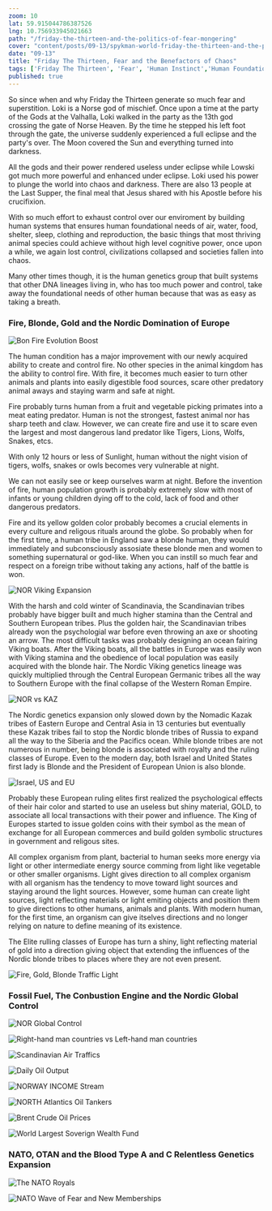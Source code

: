 ```yaml
--- 
zoom: 10
lat: 59.915044786387526   
lng: 10.756933945021663
path: "/friday-the-thirteen-and-the-politics-of-fear-mongering"
cover: "content/posts/09-13/spykman-world-friday-the-thirteen-and-the-politics-of-fear-mongering.jpg"
date: "09-13"
title: "Friday The Thirteen, Fear and the Benefactors of Chaos"
tags: ['Friday The Thirteen', 'Fear', 'Human Instinct','Human Foundational Need','Fear Monger', 'Spykman World', 'Nicholas Spykman']    
published: true
---
```

So since when and why Friday the Thirteen generate so much fear and superstition. Loki is a Norse god of mischief. Once upon a time at the party of the Gods at the Valhalla, Loki walked in the party as the 13th god crossing the gate of Norse Heaven. By the time he stepped his left foot through the gate, the universe suddenly experienced a full eclipse and the party's over. The Moon covered the Sun and everything turned into darkness. 

All the gods and their power rendered useless under eclipse while Lowski got much more powerful and enhanced under eclipse. Loki used his power to plunge the world into chaos and darkness. There are also 13 people at the Last Supper, the final meal that Jesus shared with his Apostle before his crucifixion. 

With so much effort to exhaust control over our enviroment by building human systems that ensures human foundational needs of air, water, food, shelter, sleep, clothing and reproduction, the basic things that most thriving animal species could achieve without high level cognitive power, once upon a while, we again lost control, civilizations collapsed and societies fallen into chaos. 

Many other times though, it is the human genetics group that built systems that other DNA lineages living in, who has too much power and control, take away the foundational needs of other human because that was as easy as taking a breath. 

### Fire, Blonde, Gold and the Nordic Domination of Europe
![Bon Fire Evolution Boost](https://storage.googleapis.com/spykman-world/bon_fire.png)

The human condition has a major improvement with our newly acquired ability to create and control fire. No other species in the animal kingdom has the ability to control fire. With fire, it becomes much easier to turn other animals and plants into easily digestible food sources, scare other predatory animal aways and staying warm and safe at night. 

Fire probably turns human from a fruit and vegetable picking primates into a meat eating predator.  Human is not the strongest, fastest animal nor has sharp teeth and claw. However, we can create fire and use it to scare even the largest and most dangerous land predator like Tigers, Lions, Wolfs, Snakes, etcs. 

With only 12 hours or less of Sunlight, human without the night vision of tigers, wolfs, snakes or owls becomes very vulnerable at night. 

We can not easily see or keep ourselves warm at night. Before the invention of fire, human population growth is probably extremely slow with most of infants or young children dying off to the cold, lack of food and other dangerous predators. 

Fire and its yellow golden color probably becomes a crucial elements in every culture and religous rituals around the globe. So probably when for the first time, a human tribe in England saw a blonde human, they would immediately and subconsciously assosiate these blonde men and women to something supernatural or god-like. When you can instill so much fear and respect on a foreign tribe without taking any actions, half of the battle is won. 

![NOR Viking Expansion](https://storage.googleapis.com/spykman-world/NOR_Viking_Expansion.png)

With the harsh and cold winter of Scandinavia, the Scandinavian tribes probably have bigger built and much higher stamina than the Central and Southern European tribes. Plus the golden hair, the Scandinavian tribes already won the psychologial war before even throwing an axe or shooting an arrow. The most difficult tasks was probably designing an ocean fairing Viking boats. After the Viking boats, all the battles in Europe was easily won with Viking stamina and the obedience of local population was easily acquired with the blonde hair. The Nordic Viking genetics lineage was quickly multiplied through the Central European Germanic tribes all the way to Southern Europe with the final collapse of the Western Roman Empire.

![NOR vs KAZ](https://storage.googleapis.com/spykman-world/NOR_vs_KAZ.png)

The Nordic genetics expansion only slowed down by the Nomadic Kazak tribes of Eastern Europe and Central Asia in 13 centuries but eventually these Kazak tribes fail to stop the Nordic blonde tribes of Russia to expand all the way to the Siberia and the Pacifics ocean. While blonde tribes are not numerous in number, being blonde is associated with royalty and the ruling classes of Europe. Even to the modern day, both Israel and United States first lady is Blonde and the President of European Union is also blonde.

![Israel, US and EU](https://storage.googleapis.com/spykman-world/blonde_women_of_europe.png)

Probably these European ruling elites first realized the psychological effects of their hair color and started to use an useless but shiny material, GOLD, to associate all local transactions with their power and influence. The King of Europes started to issue golden coins with their symbol as the mean of exchange for all European commerces and build golden symbolic structures in government and religous sites. 

All complex organism from plant, bacterial to human seeks more energy via light or other intermediate energy source comming from light like vegetable or other smaller organisms. Light gives direction to all complex organism with all organism has the tendency to move toward light sources and staying around the light sources. However, some human can create light sources, light reflecting materials or light emiting objects and position them to give directions to other humans, animals and plants. With modern human, for the first time, an organism can give itselves directions and no longer relying on nature to define meaning of its existence. 

The Elite rulling classes of Europe has turn a shiny, light reflecting material of gold into a direction giving object that extending the influences of the Nordic blonde tribes to places where they are not even present.

![Fire, Gold, Blonde Traffic Light](https://storage.googleapis.com/spykman-world/fire_gold_blonde.png)


### Fossil Fuel, The Conbustion Engine and the Nordic Global Control
![NOR Global Control](https://storage.googleapis.com/spykman-world/NOR_Global_Control.png)

![Right-hand man countries vs Left-hand man countries](https://storage.googleapis.com/spykman-world/left-hand-countries_vs_right-hand-countries.png)

![Scandinavian Air Traffics](https://storage.googleapis.com/spykman-world/Scandinavian_Air_Traffics.png)

![Daily Oil Output](https://storage.googleapis.com/spykman-world/daily_oil_output_norway_vs_opec.png)

![NORWAY INCOME Stream](https://storage.googleapis.com/spykman-world/norway_oil_income.png)

![NORTH Atlantics Oil Tankers](https://storage.googleapis.com/spykman-world/north-atlantics-oil-tankers.png)

![Brent Crude Oil Prices](https://storage.googleapis.com/spykman-world/crude-oil-brent-historical-prices.png)

![World Largest Soverign Wealth Fund](https://storage.googleapis.com/spykman-world/world-largest-soverign-wealth-funds.png)





### NATO, OTAN and the Blood Type A and C Relentless Genetics Expansion

![The NATO Royals](https://storage.googleapis.com/spykman-world/nato-royals.png)

![NATO Wave of Fear and New Memberships](https://storage.googleapis.com/spykman-world/wave_of_fear_and_NATO_new_memberships.png)

